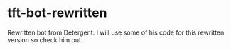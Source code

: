 # tft-bot-rewritten
Rewritten bot from Detergent. I will use some of his code for this rewritten version so check him out.
